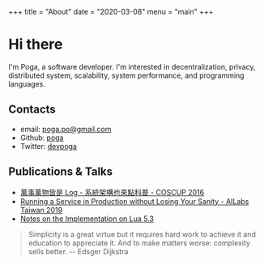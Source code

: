 +++
title = "About"
date = "2020-03-08"
menu = "main"
+++

# Hi there

I'm Poga, a software developer. I'm interested in decentralization, privacy, distributed system, scalability, system performance, and programming languages.

## Contacts

* email: poga.po@gmail.com
* Github: [poga](https://github.com/poga)
* Twitter: [devpoga](https://twitter.com/devpoga)

## Publications & Talks

* [萬事萬物皆是 Log - 系統架構也來點科普 - COSCUP 2016](https://devpoga.org/post/2016-08-20_%E8%90%AC%E4%BA%8B%E8%90%AC%E7%89%A9%E7%9A%86%E6%98%AF-log-%E7%B3%BB%E7%B5%B1%E6%9E%B6%E6%A7%8B%E4%B9%9F%E4%BE%86%E9%BB%9E%E7%A7%91%E6%99%AE/)
* [Running a Service in Production without Losing Your Sanity - AILabs Taiwan 2019](https://www.slideshare.net/slideshow/embed_code/key/weOsOfldcNyPbB)
* [Notes on the Implementation on Lua 5.3](https://poga.github.io/lua53-notes/)

> Simplicity is a great virtue but it requires hard work to achieve it and education to appreciate it.
> And to make matters worse: complexity sells better.
>        -- Edsger Dijkstra

